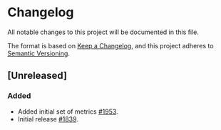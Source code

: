 <!-- markdownlint-disable no-duplicate-heading -->

# Changelog

All notable changes to this project will be documented in this file.

The format is based on [Keep a Changelog](https://keepachangelog.com/en/1.1.0/),
and this project adheres to [Semantic Versioning](https://semver.org/spec/v2.0.0.html).

## [Unreleased]

### Added

- Added initial set of metrics [#1953](https://github.com/astriaorg/astria/pull/1953).
- Initial release [#1839](https://github.com/astriaorg/astria/pull/1839).
